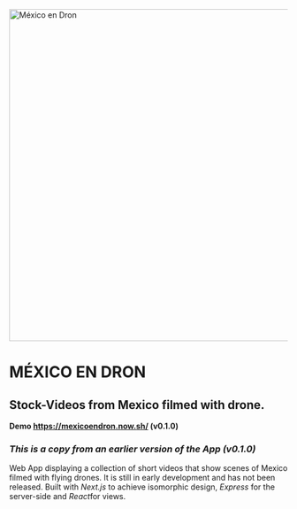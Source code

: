<img width="600" alt="México en Dron" src="https://s3-us-west-2.amazonaws.com/mexicoendron/MexicoEnDron.png">

# MÉXICO EN DRON

## Stock-Videos from Mexico filmed with drone.

**Demo https://mexicoendron.now.sh/ (v0.1.0)**

### *This is a copy from an earlier version of the App (v0.1.0)*

Web App displaying a collection of short videos that show scenes of Mexico filmed with flying drones. It is still in early development and has not been released. Built with *Next.js* to achieve isomorphic design, *Express* for the server-side and *React*for views.
